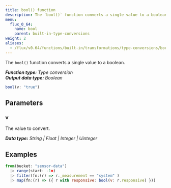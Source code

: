 ```yaml
---
title: bool() function
description: The `bool()` function converts a single value to a boolean.
menu:
  flux_0_64:
    name: bool
    parent: built-in-type-conversions
weight: 2
aliases:
  - /flux/v0.64/functions/built-in/transformations/type-conversions/bool/
---
```


The `bool()` function converts a single value to a boolean.

_**Function type:** Type conversion_  
_**Output data type:** Boolean_

```js
bool(v: "true")
```

## Parameters

### v
The value to convert.

_**Data type:** String | Float | Integer | Uinteger_

## Examples
```js
from(bucket: "sensor-data")
  |> range(start: -1m)
  |> filter(fn:(r) => r._measurement == "system" )
  |> map(fn:(r) => ({ r with responsive: bool(v: r.responsive) }))
```

